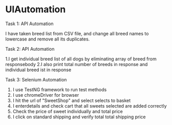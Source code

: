 # UIAutomation
Task 1: API Automation

I have taken breed list from CSV file, and change all breed names to lowercase and remove all its duplicates.

Task 2: API Automation

1.I get individual breed list of all dogs by eliminating array of breed from responsebody
2.I also print total number of breeds in response and individual breed ist in response

Task 3: Selenium Automation
1. I use TestNG framework to run test methods
2. I use chromeDriver for browser
3. I hit the url of "SweetShop" and select selects to basket
4. I enterdetails and check cart that all sweets selected are added correctly
5. Check the price of sweet individually and total price
6. I click on standard shipping and verify total total shipping price
